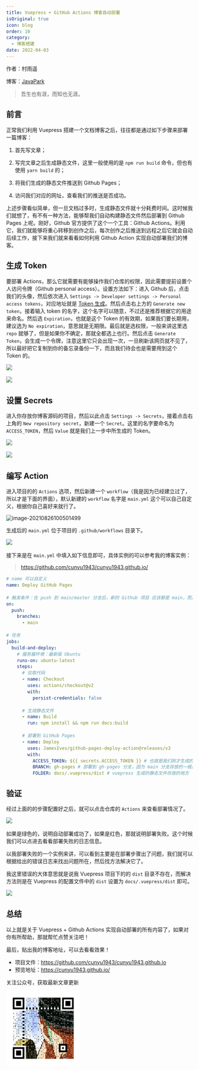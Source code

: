 ```yaml
---
title: Vuepress + GitHub Actions 博客自动部署
isOriginal: true
icon: blog
order: 10
category:
  - 博客搭建
date: 2022-04-03
---
```

作者：村雨遥

博客：[JavaPark](https://cunyu1943.github.io/JavaPark)

>   吾生也有涯，而知也无涯。

## 前言

正常我们利用 Vuepress 搭建一个文档博客之后，往往都是通过如下步骤来部署一篇博客：

1.   首先写文章；
2.   写完文章之后生成静态文件，这里一般使用的是 `npm run build` 命令，但也有使用 `yarn build` 的；

3.   将我们生成的静态文件推送到 Github Pages；
4.   访问我们对应的网址，查看我们的推送是否成功。

上述步骤看似简单，但一旦文档过多时，生成静态文件就十分耗费时间。这时候我们就想了，有不有一种方法，能够帮我们自动构建静态文件然后部署到 Github Pages 上呢。刚好，Github 官方提供了这个一个工具：Github Actions。利用它，我们就能够将重心转移到创作之后，每次创作之后推送到远程之后它就会自动后续工作，接下来我们就来看看如何利用 Github Action 实现自动部署我们的博客。

## 生成 Token

要部署 Actions，那么它就需要有能够操作我们仓库的权限，因此需要提前设置个人访问令牌（Github personal access）。设置方法如下：进入 Github 后，点击我们的头像，然后依次进入 `Settings -> Developer settings -> Personal access tokens`，对应地址就是 [Token 生成](https://github.com/settings/tokens)。然后点击右上方的 `Generate new token`，接着输入 token 的名字，这个名字可以随意，不过还是推荐根据它的用途来命名。然后选 `Expiration`，也就是这个 Token 的有效期，如果我们要长期用，建议选为 `No expiration`，意思就是无期限。最后就是选权限，一般来讲这里选 `repo` 就够了，但是如果你不确定，那就全都选上也行。然后点击 `Generate Token`，会生成一个令牌，注意这里它只会出现一次，一旦刷新该网页就不见了，所以最好把它复制到你的备忘录备份一下，而且我们待会也是需要用到这个 Token 的。

![](https://img-blog.csdnimg.cn/img_convert/5052e39e5de806967f5dcd97619b2984.png)

![](https://img-blog.csdnimg.cn/img_convert/182c48f80f42f1b2085b0b3684e9b1fc.png)

## 设置 Secrets

进入你存放你博客源码的项目，然后以此点击 `Settings -> Secrets`，接着点击右上角的 `New repository secret`，新建一个 `Secret`。这里的名字要命名为 `ACCESS_TOKEN`，然后 `Value` 就是我们上一步中所生成的 Token。

![](https://img-blog.csdnimg.cn/img_convert/73b1aebaa00a49182756a17adac2430c.png)

![](https://img-blog.csdnimg.cn/img_convert/263ad40d8338b257f2b8852e7b622cad.png)

## 编写 Action

进入项目的的 `Actions` 选项，然后新建一个 `workflow`（我是因为已经建立过了，所以才是下面的界面），默认新建的 `workflow` 名字是  `main.yml` 这个可以自己自定义，根据你自己喜好来就行了。

![image-20210826100501499](https://img-blog.csdnimg.cn/img_convert/a057ab9c0039b346a0f90a0b2ce30c5a.png)

生成后的 `main.yml` 位于项目的 `.github/workflows` 目录下。

![](https://img-blog.csdnimg.cn/img_convert/f2ec4500b986f31f6c1e56b32079c17a.png)

接下来是在 `main.yml` 中填入如下信息即可，具体实例的可以参考我的博客实例：

>   https://github.com/cunyu1943/cunyu1943.github.io/

```yml
# name 可以自定义
name: Deploy GitHub Pages

# 触发条件：在 push 到 main/master 分支后，新的 Github 项目 应该都是 main，而之前的项目一般都是 master
on:
  push:
    branches:
      - main

# 任务
jobs:
  build-and-deploy:
    # 服务器环境：最新版 Ubuntu
    runs-on: ubuntu-latest
    steps:
      # 拉取代码
      - name: Checkout
        uses: actions/checkout@v2
        with:
          persist-credentials: false

      # 生成静态文件
      - name: Build
        run: npm install && npm run docs:build

      # 部署到 GitHub Pages
      - name: Deploy
        uses: JamesIves/github-pages-deploy-action@releases/v3
        with:
          ACCESS_TOKEN: ${{ secrets.ACCESS_TOKEN }} # 也就是我们刚才生成的 secret
          BRANCH: gh-pages # 部署到 gh-pages 分支，因为 main 分支存放的一般是源码，而 gh-pages 分支则用来存放生成的静态文件
          FOLDER: docs/.vuepress/dist # vuepress 生成的静态文件存放的地方
```

## 验证

经过上面的的步骤配置好之后，就可以点击仓库的 `Actions` 来查看部署情况了。

![](https://img-blog.csdnimg.cn/img_convert/6d49049a1ba67ac80b5c6480e79da729.png)

如果是绿色的，说明自动部署成功了，如果是红色，那就说明部署失败。这个时候我们可以点进去看看部署失败的日志信息。

以我部署失败的一个实例来讲，可以看到主要是在部署步骤出了问题，我们就可以根据给出的错误日志来找出问题所在，然后找方法解决它了。

我这里错误的大体意思就是说我 Vuepress 项目下的的 `dist` 目录不存在，而解决方法则是在 Vuepress 的配置文件中的 `dist` 设置为 `docs/.vuepress/dist` 即可。

![](https://img-blog.csdnimg.cn/img_convert/8c815342f2679356f1cccc9c28f97f3f.png)

## 总结

以上就是关于 Vuepress + Github Actions 实现自动部署的所有内容了，如果对你有所帮助，那就帮忙点赞关注吧！

最后，贴出我的博客地址，可以去看看效果！

-   项目文件：https://github.com/cunyu1943/cunyu1943.github.io
-   预览地址：https://cunyu1943.github.io/

关注公众号，获取最新文章更新

<img src="https://github.com/cunyu1943/cunyu1943/blob/main/imgs/wepublic.gif" width="200" alt="公众号" />